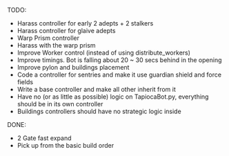 TODO:
 - Harass controller for early 2 adepts + 2 stalkers
 - Harass controller for glaive adepts
 - Warp Prism controller
 - Harass with the warp prism
 - Improve Worker control (instead of using distribute_workers)
 - Improve timings. Bot is falling about 20 ~ 30 secs behind in the opening
 - Improve pylon and buildings placement
 - Code a controller for sentries and make it use guardian shield and force fields
 - Write a base controller and make all other inherit from it
 - Have no (or as little as possible) logic on TapiocaBot.py, everything should be in its own controller
 - Buildings controllers should have no strategic logic inside

DONE:
 - 2 Gate fast expand
 - Pick up from the basic build order
